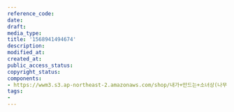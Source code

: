 ```yaml
---
reference_code: 
date: 
draft: 
media_type: 
title: '1568941494674'
description: 
modified_at: 
created_at: 
public_access_status: 
copyright_status: 
components:
- https://wwm3.s3.ap-northeast-2.amazonaws.com/shop/내가+만드는+소녀상(나무)/나무소녀상/소녀상/1568941494674.jpg
tags:
- 
---
```

